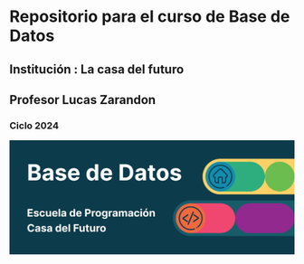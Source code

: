 # Repositorio para el curso de Base de Datos
## Institución : La casa del futuro
##  Profesor Lucas Zarandon
### Ciclo 2024
![baner de la escuela](./banner-2.png)
